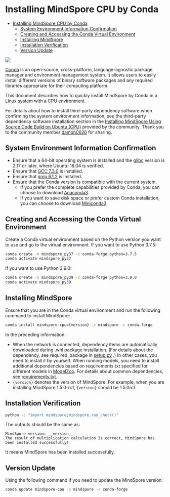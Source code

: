 # Installing MindSpore CPU by Conda

<!-- TOC -->

- [Installing MindSpore CPU by Conda](#installing-mindspore-cpu-by-conda)
    - [System Environment Information Confirmation](#system-environment-information-confirmation)
    - [Creating and Accessing the Conda Virtual Environment](#creating-and-accessing-the-conda-virtual-environment)
    - [Installing MindSpore](#installing-mindspore)
    - [Installation Verification](#installation-verification)
    - [Version Update](#version-update)

<!-- /TOC -->

<a href="https://gitee.com/mindspore/docs/blob/r1.6/install/mindspore_cpu_install_conda_en.md" target="_blank"><img src="https://gitee.com/mindspore/docs/raw/r1.6/resource/_static/logo_source_en.png"></a>

[Conda](https://docs.conda.io/en/latest/) is an open-source, cross-platform, language-agnostic package manager and environment management system. It allows users to easily install different versions of binary software packages and any required libraries appropriate for their computing platform.

This document describes how to quickly install MindSpore by Conda in a Linux system with a CPU environment.

For details about how to install third-party dependency software when confirming the system environment information, see the third-party dependency software installation section in the [Installing MindSpore Using Source Code Build on Ubuntu (CPU)](https://www.mindspore.cn/news/newschildren?id=365) provided by the community. Thank you to the community member [damon0626](https://gitee.com/damon0626) for sharing.

## System Environment Information Confirmation

- Ensure that a 64-bit operating system is installed and the [glibc](https://www.gnu.org/software/libc/) version is 2.17 or later, where Ubuntu 18.04 is verified.
- Ensure that [GCC 7.3.0](http://ftp.gnu.org/gnu/gcc/gcc-7.3.0/gcc-7.3.0.tar.gz) is installed.
- Ensure that [gmp 6.1.2](https://gmplib.org/download/gmp/gmp-6.1.2.tar.xz) is installed.
- Ensure that the Conda version is compatible with the current system.
    - If you prefer the complete capabilities provided by Conda, you can choose to download [Anaconda3](https://repo.anaconda.com/archive/).
    - If you want to save disk space or prefer custom Conda installation, you can choose to download [Miniconda3](https://repo.anaconda.com/miniconda/).

## Creating and Accessing the Conda Virtual Environment

Create a Conda virtual environment based on the Python version you want to use and go to the virtual environment.
If you want to use Python 3.7.5:

```bash
conda create -n mindspore_py37 -c conda-forge python=3.7.5
conda activate mindspore_py37
```

If you want to use Python 3.9.0:

```bash
conda create -n mindspore_py39 -c conda-forge python=3.9.0
conda activate mindspore_py39
```

## Installing MindSpore

Ensure that you are in the Conda virtual environment and run the following command to install MindSpore:

```bash
conda install mindspore-cpu={version} -c mindspore -c conda-forge
```

In the preceding information:

- When the network is connected, dependency items are automatically downloaded during .whl package installation. (For details about the dependency, see required_package in [setup.py](https://gitee.com/mindspore/mindspore/blob/master/setup.py) .) In other cases, you need to install it by yourself. When running models, you need to install additional dependencies based on requirements.txt specified for different models in [ModelZoo](https://gitee.com/mindspore/models/tree/master/). For details about common dependencies, see [requirements.txt](https://gitee.com/mindspore/mindspore/blob/master/requirements.txt).
- `{version}` denotes the version of MindSpore. For example, when you are installing MindSpore 1.5.0-rc1, `{version}` should be 1.5.0rc1.

## Installation Verification

```bash
python -c "import mindspore;mindspore.run_check()"
```

The outputs should be the same as:

```text
MindSpore version: __version__
The result of multiplication calculation is correct, MindSpore has been installed successfully!
```

It means MindSpore has been installed successfully.

## Version Update

Using the following command if you need to update the MindSpore version:

```bash
conda update mindspore-cpu -c mindspore -c conda-forge
```

